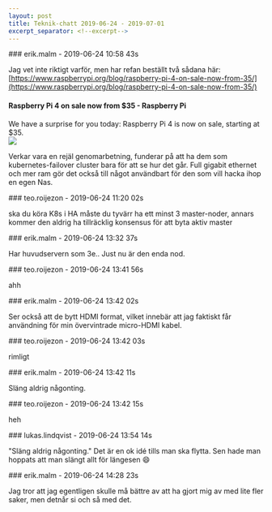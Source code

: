 ```yaml
---
layout: post
title: Teknik-chatt 2019-06-24 - 2019-07-01
excerpt_separator: <!--excerpt-->
---
```

<section class="message" markdown="1">
### erik.malm - 2019-06-24 10:58 43s

Jag vet inte riktigt varför, men har refan beställt två sådana här:
[https://www.raspberrypi.org/blog/raspberry-pi-4-on-sale-now-from-35/](https://www.raspberrypi.org/blog/raspberry-pi-4-on-sale-now-from-35/)

<div class="attachment"><h4>Raspberry Pi 4 on sale now from $35 - Raspberry Pi</h4><div class="text">We have a surprise for you today: Raspberry Pi 4 is now on sale, starting at $35.</div>
<a href="https://www.raspberrypi.org/blog/raspberry-pi-4-on-sale-now-from-35/"><img src="https://www.raspberrypi.org/app/uploads/2019/06/HERO-ALT-500x357.jpg" fallback="Raspberry Pi 4 on sale now from $35 - Raspberry Pi"/></a></div>
    
Verkar vara en rejäl genomarbetning, funderar på att ha dem som kubernetes-failover cluster bara för att se hur det går.  Full gigabit ethernet och mer ram gör det också till något användbart för den som vill hacka ihop en egen Nas.
</section>
<section class="message" markdown="1">
### teo.roijezon - 2019-06-24 11:20 02s

ska du köra K8s i HA måste du tyvärr ha ett minst 3 master-noder, annars kommer den aldrig ha tillräcklig konsensus för att byta aktiv master
</section>
<section class="message" markdown="1">
### erik.malm - 2019-06-24 13:32 37s

Har huvudservern som 3e..
Just nu är den enda nod.
</section>
<section class="message" markdown="1">
### teo.roijezon - 2019-06-24 13:41 56s

ahh
</section>
<section class="message" markdown="1">
### erik.malm - 2019-06-24 13:42 02s

Ser också att de bytt HDMI format, vilket innebär att jag faktiskt får användning för min övervintrade micro-HDMI kabel.
</section>
<section class="message" markdown="1">
### teo.roijezon - 2019-06-24 13:42 03s

rimligt
</section>
<section class="message" markdown="1">
### erik.malm - 2019-06-24 13:42 11s

Släng aldrig någonting.
</section>
<section class="message" markdown="1">
### teo.roijezon - 2019-06-24 13:42 15s

heh
</section>
<section class="message" markdown="1">
### lukas.lindqvist - 2019-06-24 13:54 14s

"Släng aldrig någonting." Det är en ok idé tills man ska flytta. Sen hade man hoppats att man slängt allt för längesen 😄
</section>
<section class="message" markdown="1">
### erik.malm - 2019-06-24 14:28 23s

Jag tror att jag egentligen skulle må bättre av att ha gjort mig av med lite fler saker, men detnår si och så med det.

<!--excerpt-->
</section>